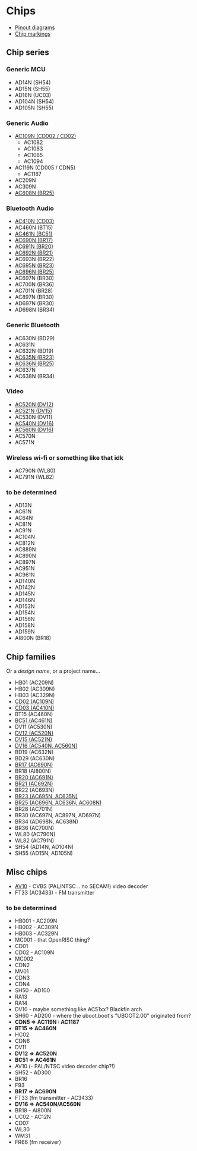 # Chips

- [Pinout diagrams](pinout-diagrams/index.md)
- [Chip markings](chip-marks.md)

## Chip series

### Generic MCU

- AD14N (SH54)
- AD15N (SH55)
- AD16N (UC03)
- AD104N (SH54)
- AD105N (SH55)

### Generic Audio

- [AC109N (CD002 / CD02)](cd02/index.md#ac109n)
  - AC1082
  - AC1083
  - AC1085
  - AC1094
- AC119N (CD005 / CDN5)
  - AC1187
- AC209N
- AC309N
- [AC608N (BR25)](br25/index.md#ac608n)

### Bluetooth Audio

- [AC410N (CD03)](cd03/index.md#ac410n)
- AC460N (BT15)
- [AC461N (BC51)](bc51/index.md#ac461n)
- [AC690N (BR17)](br17/index.md#ac690n)
- [AC691N (BR20)](br20/index.md#ac691n)
- [AC692N (BR21)](br21/index.md#ac692n)
- AC693N (BR22)
- [AC695N (BR23)](br23/index.md#ac695n)
- [AC696N (BR25)](br25/index.md#ac696n)
- AC697N (BR30)
- AC700N (BR36)
- AC701N (BR28)
- AC897N (BR30)
- AD697N (BR30)
- AD698N (BR34)

### Generic Bluetooth

- AC630N (BD29)
- AC631N
- AC632N (BD19)
- [AC635N (BR23)](br23/index.md#ac635n)
- [AC636N (BR25)](br25/index.md#ac636n)
- AC637N
- AC638N (BR34)

### Video

- [AC520N (DV12)](dv12/index.md#ac520n)
- [AC521N (DV15)](dv15/index.md#ac521n)
- AC530N (DV11)
- [AC540N (DV16)](dv16/index.md#ac540n)
- [AC560N (DV16)](dv16/index.md#ac560n)
- AC570N
- AC571N

### Wireless wi-fi or something like that idk

- AC790N (WL80)
- AC791N (WL82)

### to be determined

- AD13N
- AC61N
- AC64N
- AC81N
- AC91N
- AC104N
- AC812N
- AC889N
- AC890N
- AC897N
- AC951N
- AC961N
- AD140N
- AD142N
- AD145N
- AD146N
- AD153N
- AD154N
- AD156N
- AD158N
- AD159N
- AI800N (BR18)

## Chip families

Or a *design name*, or a project name...

- HB01 (AC209N)
- HB02 (AC309N)
- HB03 (AC329N)
- [CD02 (AC109N)](cd02/index.md)
- [CD03 (AC410N)](cd03/index.md)
- BT15 (AC460N)
- [BC51 (AC461N)](bc51/index.md)
- DV11 (AC530N)
- [DV12 (AC520N)](dv12/index.md)
- [DV15 (AC521N)](dv15/index.md)
- [DV16 (AC540N, AC560N)](dv16/index.md)
- BD19 (AC632N)
- BD29 (AC630N)
- [BR17 (AC690N)](br17/index.md)
- BR18 (AI800N)
- [BR20 (AC691N)](br20/index.md)
- [BR21 (AC692N)](br21/index.md)
- BR22 (AC693N)
- [BR23 (AC695N, AC635N)](br23/index.md)
- [BR25 (AC696N, AC636N, AC608N)](br25/index.md)
- BR28 (AC701N)
- BR30 (AC697N, AC897N, AD697N)
- BR34 (AD698N, AC638N)
- BR36 (AC700N)
- WL80 (AC790N)
- WL82 (AC791N)
- SH54 (AD14N, AD104N)
- SH55 (AD15N, AD105N)

## Misc chips

- [AV10](misc/av10.md) - CVBS (PAL/NTSC .. no SECAM!) video decoder
- FT33 (AC3433) - FM transmitter

### to be determined

- HB001 - AC209N
- HB002 - AC309N
- HB003 - AC329N
- MC001 - that OpenRISC thing?
- CD01
- CD02 - AC109N
- MC002
- CDN2
- MV01
- CDN3
- CDN4
- SH50 - AD100
- RA13
- RA14
- DV10 - maybe something like AC51xx? Blackfin arch
- SH60 - AD200 - where the uboot.boot's "UBOOT2.00" originated from?
- **CDN5 => AC119N : AC1187**
- **BT15 => AC460N**
- HC02
- CDN6
- DV11
- **DV12 => AC520N**
- **BC51 => AC461N**
- AV10 (- PAL/NTSC video decoder chip?!)
- SH52 - AD300
- BR16
- F93
- **BR17 => AC690N**
- FT33 (fm transmitter - AC3433)
- **DV16 => AC540N/AC560N**
- BR18 - AI800N
- UC02 - AC12N
- CD07
- WL30
- WM31
- FR66 (fm receiver)

